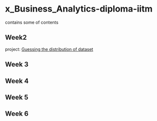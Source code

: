 # x_Business_Analytics-diploma-iitm
contains some of contents

## Week2
project: [Guessing the distribution of dataset ](https://www.kaggle.com/code/shailx/guessing-the-distribution-of-dataset) 


## Week 3


## Week 4


## Week 5


## Week 6
